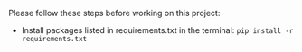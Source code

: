 Please follow these steps before working on this project:
- Install packages listed in requirements.txt in the terminal: ```pip install -r requirements.txt```   
